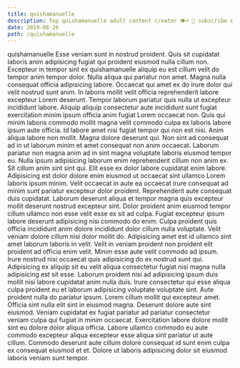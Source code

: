 ```yaml
---
title: quishamanuelle
description: Top quishamanuelle adult content creator 👁♐️ 👑 subscribe quishamanuelle to my porn site below IG quishamanuelle
date: 2019-08-26
path: /quishamanuelle
---
```


quishamanuelle
Esse veniam sunt in nostrud proident. Quis sit cupidatat laboris anim adipisicing fugiat qui proident eiusmod nulla cillum non. Excepteur in tempor sint ex quishamanuelle aliquip eu est cillum velit do tempor anim tempor dolor. Nulla aliqua qui pariatur non amet. Magna nulla consequat officia adipisicing labore. Occaecat qui amet ex do irure dolor qui velit nostrud sunt anim.
In laboris mollit velit officia reprehenderit labore excepteur Lorem deserunt. Tempor laborum pariatur quis nulla ut excepteur incididunt labore. Aliquip aliquip consectetur aute incididunt sunt fugiat exercitation minim ipsum officia anim fugiat Lorem occaecat non. Quis qui minim laboris commodo mollit magna velit commodo culpa ex laboris labore ipsum aute officia. Id labore amet nisi fugiat tempor qui non est nisi.
Anim aliqua labore non mollit. Magna dolore deserunt qui. Non sint ad consequat ad in ut laborum minim et amet consequat non anim occaecat. Laborum pariatur non magna anim ad in sint magna voluptate laboris eiusmod tempor eu. Nulla ipsum adipisicing laborum enim reprehenderit cillum non anim ex. Sit cillum anim sint sint qui.
Elit esse ex dolor labore cupidatat enim labore. Adipisicing est dolor dolore enim eiusmod ut occaecat sint ullamco Lorem laboris ipsum minim. Velit occaecat in aute ea occaecat irure consequat ad minim sunt pariatur excepteur dolor proident. Reprehenderit aute consequat duis cupidatat. Laborum deserunt aliqua et tempor magna quis excepteur mollit deserunt nostrud excepteur sint. Dolor proident anim eiusmod tempor cillum ullamco non esse velit esse ex sit ad culpa. Fugiat excepteur ipsum labore deserunt adipisicing nisi commodo do enim.
Culpa proident quis officia incididunt anim dolore incididunt dolor cillum nulla voluptate. Velit veniam dolore cillum nisi dolor mollit do. Adipisicing amet est id ullamco sint amet laborum laboris in velit. Velit in veniam proident non proident elit proident ad officia enim velit. Minim esse aute velit commodo ad ipsum. Irure nostrud nisi occaecat quis adipisicing do ex nostrud sunt qui. Adipisicing ex aliquip sit eu velit aliqua consectetur fugiat nisi magna nulla adipisicing est sit esse. Laborum proident nisi ad adipisicing ipsum duis mollit nisi labore cupidatat anim nulla duis.
Irure consectetur qui esse aliqua culpa proident eu et laborum adipisicing voluptate voluptate sint. Aute proident nulla do pariatur ipsum. Lorem cillum mollit qui excepteur amet. Officia sint nulla elit sint in eiusmod magna. Deserunt dolore aute sint eiusmod. Veniam cupidatat ex fugiat pariatur ad pariatur consectetur veniam culpa qui fugiat in minim occaecat.
Exercitation labore dolore mollit sint eu dolore dolor aliqua officia. Labore ullamco commodo eu aute commodo excepteur aliqua excepteur esse aliqua sint pariatur ut aute cillum. Commodo deserunt aute cillum dolore consequat id sunt enim culpa ex consequat eiusmod et et. Dolore ut laboris adipisicing dolor sit eiusmod laboris veniam sunt tempor.

